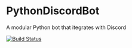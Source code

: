 # PythonDiscordBot
A modular Python bot that itegrates with Discord
 
[![Build Status](https://app.travis-ci.com/justcallmekoko/PythonDiscordBot.svg?branch=main)](https://app.travis-ci.com/github/justcallmekoko/PythonDiscordBot)